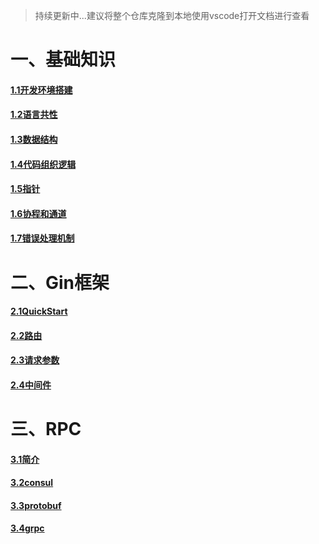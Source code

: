 > 持续更新中...建议将整个仓库克隆到本地使用vscode打开文档进行查看
# 一、基础知识
#### [1.1开发环境搭建](https://github.com/pwzos/golangstudy/blob/master/doc/1%E5%9F%BA%E7%A1%80%E7%9F%A5%E8%AF%86/1.1%E5%BC%80%E5%8F%91%E7%8E%AF%E5%A2%83%E6%90%AD%E5%BB%BA.md)
#### [1.2语言共性](https://github.com/pwzos/golangstudy/blob/master/doc/1%E5%9F%BA%E7%A1%80%E7%9F%A5%E8%AF%86/1.2%E8%AF%AD%E8%A8%80%E5%85%B1%E6%80%A7.md)
#### [1.3数据结构](https://github.com/pwzos/golangstudy/blob/master/doc/1%E5%9F%BA%E7%A1%80%E7%9F%A5%E8%AF%86/1.3%E6%95%B0%E6%8D%AE%E7%BB%93%E6%9E%84.md)
#### [1.4代码组织逻辑](https://github.com/pwzos/golangstudy/blob/master/doc/1%E5%9F%BA%E7%A1%80%E7%9F%A5%E8%AF%86/1.4%E4%BB%A3%E7%A0%81%E7%BB%84%E7%BB%87%E9%80%BB%E8%BE%91.md)
#### [1.5指针](https://github.com/pwzos/golangstudy/blob/master/doc/1%E5%9F%BA%E7%A1%80%E7%9F%A5%E8%AF%86/1.5%E6%8C%87%E9%92%88.md)
#### [1.6协程和通道](https://github.com/pwzos/golangstudy/blob/master/doc/1%E5%9F%BA%E7%A1%80%E7%9F%A5%E8%AF%86/1.6%E5%8D%8F%E7%A8%8B%E5%92%8C%E9%80%9A%E9%81%93.md)
#### [1.7错误处理机制](https://github.com/pwzos/golangstudy/blob/master/doc/1%E5%9F%BA%E7%A1%80%E7%9F%A5%E8%AF%86/1.7%E9%94%99%E8%AF%AF%E5%A4%84%E7%90%86%E6%9C%BA%E5%88%B6.md)

# 二、Gin框架
#### [2.1QuickStart](https://github.com/pwzos/golangstudy/blob/master/doc/2Gin%E6%A1%86%E6%9E%B6/2.1QuickStart.md)
#### [2.2路由](https://github.com/pwzos/golangstudy/blob/master/doc/2Gin%E6%A1%86%E6%9E%B6/2.2%E8%B7%AF%E7%94%B1.md)
#### [2.3请求参数](https://github.com/pwzos/golangstudy/blob/master/doc/2Gin%E6%A1%86%E6%9E%B6/2.3%E8%AF%B7%E6%B1%82%E5%8F%82%E6%95%B0.md)
#### [2.4中间件](https://github.com/pwzos/golangstudy/blob/master/doc/2Gin%E6%A1%86%E6%9E%B6/2.5%E4%B8%AD%E9%97%B4%E4%BB%B6.md)

# 三、RPC
#### [3.1简介](https://github.com/pwzos/golangstudy/blob/master/doc/3RPC/3.1%E7%AE%80%E4%BB%8B.md)
#### [3.2consul](https://github.com/pwzos/golangstudy/blob/master/doc/3RPC/3.2consul.md)
#### [3.3protobuf](https://github.com/pwzos/golangstudy/blob/master/doc/3RPC/3.3protobuf.md)
#### [3.4grpc](https://github.com/pwzos/golangstudy/blob/master/doc/3RPC/3.4grpc.md)
